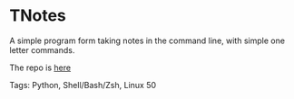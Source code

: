 # TNotes

A simple program form taking notes in the command line,
with simple one letter commands.

The repo is [here](https://github.com/hhhhhhhhhn/TNotes)

Tags: Python, Shell/Bash/Zsh, Linux
50
